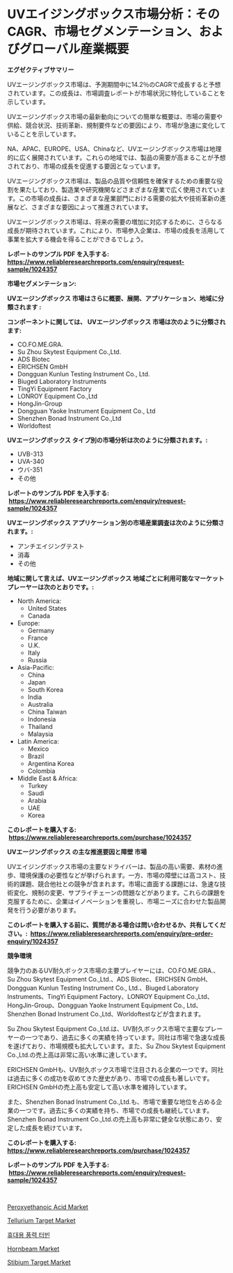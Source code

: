 <p><h1>UVエイジングボックス市場分析：そのCAGR、市場セグメンテーション、およびグローバル産業概要</h1></p><p><strong>エグゼクティブサマリー</strong></p>
<p><p>UVエージングボックス市場は、予測期間中に14.2％のCAGRで成長すると予想されています。この成長は、市場調査レポートが市場状況に特化していることを示しています。</p><p>UVエージングボックス市場の最新動向についての簡単な概要は、市場の需要や供給、競合状況、技術革新、規制要件などの要因により、市場が急速に変化していることを示しています。</p><p>NA、APAC、EUROPE、USA、Chinaなど、UVエージングボックス市場は地理的に広く展開されています。これらの地域では、製品の需要が高まることが予想されており、市場の成長を促進する要因となっています。</p><p>UVエージングボックス市場は、製品の品質や信頼性を確保するための重要な役割を果たしており、製造業や研究機関などさまざまな産業で広く使用されています。この市場の成長は、さまざまな産業部門における需要の拡大や技術革新の進展など、さまざまな要因によって推進されています。</p><p>UVエージングボックス市場は、将来の需要の増加に対応するために、さらなる成長が期待されています。これにより、市場参入企業は、市場の成長を活用して事業を拡大する機会を得ることができるでしょう。</p></p>
<p><strong>レポートのサンプル PDF を入手する: <a href="https://www.reliableresearchreports.com/enquiry/request-sample/1024357">https://www.reliableresearchreports.com/enquiry/request-sample/1024357</a></strong></p>
<p><strong>市場セグメンテーション:</strong></p>
<p><strong> UVエージングボックス 市場はさらに概要、展開、アプリケーション、地域に分類されます :</strong></p>
<p><strong>コンポーネントに関しては、 UVエージングボックス 市場は次のように分類されます: &nbsp;</strong></p>
<p><ul><li>CO.FO.ME.GRA.</li><li>Su Zhou Skytest Equipment Co.,Ltd.</li><li>ADS Biotec</li><li>ERICHSEN GmbH</li><li>Dongguan Kunlun Testing Instrument Co., Ltd.</li><li>Biuged Laboratory Instruments</li><li>TingYi Equipment Factory</li><li>LONROY Equipment Co.,Ltd</li><li>HongJin-Group</li><li>Dongguan Yaoke Instrument Equipment Co., Ltd</li><li>Shenzhen Bonad Instrument Co.,Ltd</li><li>Worldoftest</li></ul></p>
<p><strong> UVエージングボックス タイプ別の市場分析は次のように分類されます。:</strong></p>
<p><ul><li>UVB-313</li><li>UVA-340</li><li>ウバ-351</li><li>その他</li></ul></p>
<p><strong>レポートのサンプル PDF を入手する: &nbsp;<a href="https://www.reliableresearchreports.com/enquiry/request-sample/1024357">https://www.reliableresearchreports.com/enquiry/request-sample/1024357</a></strong></p>
<p><strong> UVエージングボックス アプリケーション別の市場産業調査は次のように分類されます。:</strong></p>
<p><ul><li>アンチエイジングテスト</li><li>消毒</li><li>その他</li></ul></p>
<p><strong>地域に関して言えば、UVエージングボックス 地域ごとに利用可能なマーケットプレーヤーは次のとおりです。:</strong></p>
<p><ul>
    <li>
        North America:
        <ul>
            <li>United States</li>
            <li>Canada</li>
        </ul>
    </li>
    <li>
        Europe:
        <ul>
            <li>Germany</li>
            <li>France</li>
            <li>U.K.</li>
            <li>Italy</li>
            <li>Russia</li>
        </ul>
    </li>
    <li>
        Asia-Pacific:
        <ul>
            <li>China</li>
            <li>Japan</li>
            <li>South Korea</li>
            <li>India</li>
            <li>Australia</li>
            <li>China Taiwan</li>
            <li>Indonesia</li>
            <li>Thailand</li>
            <li>Malaysia</li>
        </ul>
    </li>
    <li>
        Latin America:
        <ul>
            <li>Mexico</li>
            <li>Brazil</li>
            <li>Argentina Korea</li>
            <li>Colombia</li>
        </ul>
    </li>
    <li>
        Middle East & Africa:
        <ul>
            <li>Turkey</li>
            <li>Saudi</li>
            <li>Arabia</li>
            <li>UAE</li>
            <li>Korea</li>
        </ul>
    </li>
    </ul></p>
<p><strong>このレポートを購入する: &nbsp;<a href="https://www.reliableresearchreports.com/purchase/1024357">https://www.reliableresearchreports.com/purchase/1024357</a></strong></p>
<p><strong>UVエージングボックス の主な推進要因と障壁 市場</strong></p>
<p><p>UVエイジングボックス市場の主要なドライバーは、製品の高い需要、素材の進歩、環境保護の必要性などが挙げられます。一方、市場の障壁には高コスト、技術的課題、競合他社との競争が含まれます。市場に直面する課題には、急速な技術変化、規制の変更、サプライチェーンの問題などがあります。これらの課題を克服するために、企業はイノベーションを重視し、市場ニーズに合わせた製品開発を行う必要があります。</p></p>
<p><strong>このレポートを購入する前に、質問がある場合は問い合わせるか、共有してください。:&nbsp; <a href="https://www.reliableresearchreports.com/enquiry/pre-order-enquiry/1024357">https://www.reliableresearchreports.com/enquiry/pre-order-enquiry/1024357</a></strong></p>
<p><strong>競争環境</strong></p>
<p><p>競争力のあるUV耐久ボックス市場の主要プレイヤーには、CO.FO.ME.GRA.、Su Zhou Skytest Equipment Co.,Ltd.、ADS Biotec、ERICHSEN GmbH、Dongguan Kunlun Testing Instrument Co., Ltd.、Biuged Laboratory Instruments、TingYi Equipment Factory、LONROY Equipment Co.,Ltd、HongJin-Group、Dongguan Yaoke Instrument Equipment Co., Ltd、Shenzhen Bonad Instrument Co.,Ltd、Worldoftestなどが含まれます。</p><p>Su Zhou Skytest Equipment Co.,Ltd.は、UV耐久ボックス市場で主要なプレーヤーの一つであり、過去に多くの実績を持っています。同社は市場で急速な成長を遂げており、市場規模も拡大しています。また、Su Zhou Skytest Equipment Co.,Ltd.の売上高は非常に高い水準に達しています。</p><p>ERICHSEN GmbHも、UV耐久ボックス市場で注目される企業の一つです。同社は過去に多くの成功を収めてきた歴史があり、市場での成長も著しいです。ERICHSEN GmbHの売上高も安定して高い水準を維持しています。</p><p>また、Shenzhen Bonad Instrument Co.,Ltd.も、市場で重要な地位を占める企業の一つです。過去に多くの実績を持ち、市場での成長も継続しています。Shenzhen Bonad Instrument Co.,Ltd.の売上高も非常に健全な状態にあり、安定した成長を続けています。</p></p>
<p><strong>このレポートを購入する: &nbsp; <a href="https://www.reliableresearchreports.com/purchase/1024357">https://www.reliableresearchreports.com/purchase/1024357</a></strong></p>
<p><strong>レポートのサンプル PDF を入手する: &nbsp;<a href="https://www.reliableresearchreports.com/enquiry/request-sample/1024357">https://www.reliableresearchreports.com/enquiry/request-sample/1024357</a></strong><strong></strong></p>
<p>&nbsp;</p>
<p><p><a href="https://issuu.com/reportprime-2/docs/peroxyethanoic-acid-market-size-2030.pptx">Peroxyethanoic Acid Market</a></p><p><a href="https://github.com/dringals/Market-Research-Report-List-3/blob/main/tellurium-target-market.md">Tellurium Target Market</a></p><p><a href="https://github.com/vdhdwjyp90142/Market-Research-Report-List-1/blob/main/60256631037.md">휴대용 풍력 터빈</a></p><p><a href="https://issuu.com/reportprime-2/docs/hornbeam-market-size-2030.pptx">Hornbeam Market</a></p><p><a href="https://github.com/lbird53714/Market-Research-Report-List-3/blob/main/stibium-target-market.md">Stibium Target Market</a></p></p>